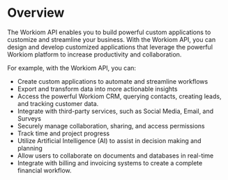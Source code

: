 # Overview

The Workiom API enables you to build powerful custom applications to customize
and streamline your business. With the Workiom API, you can design and develop
customized applications that leverage the powerful Workiom platform to increase
productivity and collaboration.

For example, with the Workiom API, you can:

- Create custom applications to automate and streamline workflows
- Export and transform data into more actionable insights
- Access the powerful Workiom CRM, querying contacts, creating leads, and
  tracking customer data.
- Integrate with third-party services, such as Social Media, Email, and Surveys
- Securely manage collaboration, sharing, and access permissions
- Track time and project progress
- Utilize Artificial Intelligence (AI) to assist in decision making and
  planning
- Allow users to collaborate on documents and databases in real-time
- Integrate with billing and invoicing systems to create a complete financial
  workflow.
